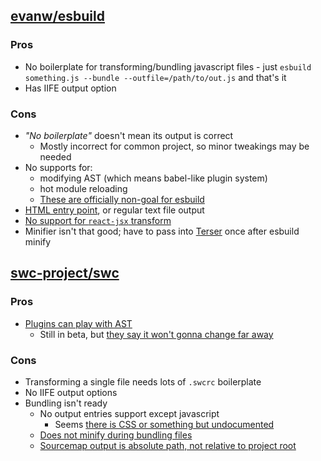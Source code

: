 ## [evanw/esbuild]
### Pros
- No boilerplate for transforming/bundling javascript files - just `esbuild something.js --bundle --outfile=/path/to/out.js` and that's it
- Has IIFE output option

### Cons
- *"No boilerplate"* doesn't mean its output is correct
  - Mostly incorrect for common project, so minor tweakings may be needed
- No supports for:
  - modifying AST (which means babel-like plugin system)
  - hot module reloading
  - [These are officially non-goal for esbuild](https://github.com/esbuild/esbuild.github.io/blob/31423c64748bb35f94d3760ed24aaa31b4e8c961/src/content/faq.yml#L228-L239)
- [HTML entry point](https://github.com/evanw/esbuild/issues/31), or regular text file output
- [No support for `react-jsx` transform](https://github.com/evanw/esbuild/issues/334)
- Minifier isn't that good; have to pass into [Terser] once after esbuild minify

## [swc-project/swc](https://github.com/swc-project/swc)
### Pros
- [Plugins can play with AST](https://swc.rs/docs/usage/plugins)
  - Still in beta, but [they say it won't gonna change far away](https://github.com/swc-project/swc/discussions/3540)
### Cons
- Transforming a single file needs lots of `.swcrc` boilerplate
- No IIFE output options
- Bundling isn't ready
  - No output entries support except javascript
    - Seems [there is CSS or something but undocumented](https://github.com/swc-project/swc/issues/3900)
  - [Does not minify during bundling files](https://github.com/swc-project/swc/issues/2451)
  - [Sourcemap output is absolute path, not relative to project root](https://github.com/swc-project/swc/issues/2149)


[Terser]: https://github.com/terser/terser
[evanw/esbuild]: https://github.com/evanw/esbuild
[swc-project/swc]: https://github.com/swc-project/swc
